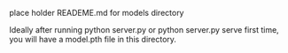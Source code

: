 place holder READEME.md for models directory

Ideally after running python server.py or python server.py serve first time, you will have a model.pth file in this directory. 
